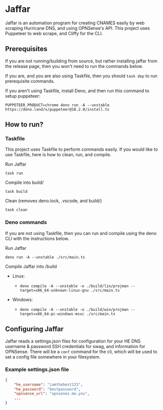# Jaffar

Jaffar is an automation program for creating CNAMES easily by web scraping
Hurricane DNS, and using OPNSense's API. This project uses Puppeteer to web
scrape, and Cliffy for the CLI.

## Prerequisites

If you are not running/building from source, but rather installing jaffar from
the release page, then you won't need to run the commands below.

If you are, and you are also using Taskfile, then you should `task dep` to run
prerequisite commands.

If you aren't using Taskfile, install Deno, and then run this command to setup
puppeteer:

`PUPPETEER_PRODUCT=chrome deno run -A --unstable https://deno.land/x/puppeteer@16.2.0/install.ts`

## How to run?

### Taskfile

This project uses Taskfile to perform commands easily. If you would like to use
Taskfile, here is how to clean, run, and compile.

Run Jaffar

`task run`

Compile into build/

`task build`

Clean (removes deno.lock, .vscode, and build/)

`task clean`

### Deno commands

If you are not using Taskfile, then you can run and compile using the deno CLI
with the instructions below.

Run Jaffar

`deno run -A --unstable ./src/main.ts`

Compile Jaffar into /build

- Linux:
  - `deno compile -A --unstable -o ./build/lin/projman --target=x86_64-unknown-linux-gnu ./src/main.ts`

- Windows:
  - `deno compile -A --unstable -o ./build/win/projman --target=x86_64-pc-windows-msvc ./src/main.ts`

## Configuring Jaffar

Jaffar reads a settings.json files for configuration for your HE DNS username &
password SSH credentials for swag, and information for OPNSense. There will be a
`conf` command for the cli, which will be used to set a config file somewhere in
your filesystem.

### Example settings.json file

```json
{
    "he_username": "iamthebest123",
    "he_password": "bestpassword",
    "opnsense_url": "opnsenes.me.you",
    ...
}
```
